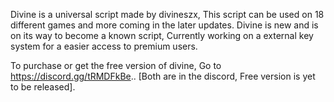 Divine is a universal script made by divineszx, This script can be used on 18 different games and more coming in the later updates. Divine is new and is on its way to become a known script, Currently working on a external key system for a easier access to premium users.

To purchase or get the free version of divine, Go to https://discord.gg/tRMDFkBe.. [Both are in the discord, Free version is yet to be released].
